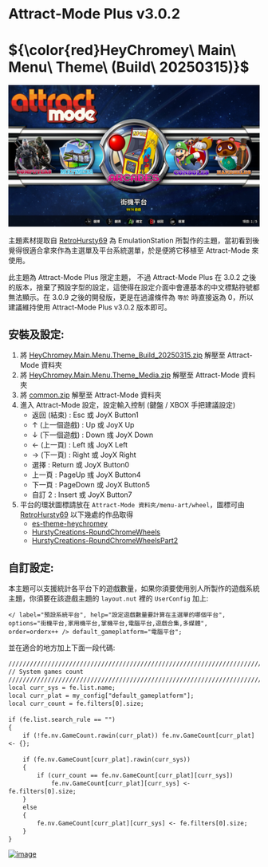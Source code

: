 # Attract-Mode Plus v3.0.2
# ${\color{red}HeyChromey\ Main\ Menu\ Theme\ (Build\ 20250315)}$
![image](HeyChromey%20Main%20Menu%20Theme.png)

主題素材提取自 [RetroHursty69](https://github.com/RetroHursty69) 為 EmulationStation 所製作的主題，當初看到後覺得很適合拿來作為主選單及平台系統選單，於是便將它移植至 Attract-Mode 來使用。

此主題為 Attract-Mode Plus 限定主題， 不過 Attract-Mode Plus 在 3.0.2 之後的版本，捨棄了預設字型的設定，這使得在設定介面中會連基本的中文標點符號都無法顯示。在 3.0.9 之後的開發版，更是在過濾條件為 `等於` 時直接返為 0，所以建議維持使用 Attract-Mode Plus v3.0.2 版本即可。

## 安裝及設定:
1. 將 [HeyChromey.Main.Menu.Theme_Build_20250315.zip](https://github.com/KenLuoTW/Attract-Mode/releases/download/v1.0.0-1/HeyChromey.Main.Menu.Theme_Build_20250315.zip) 解壓至 Attract-Mode 資料夾
2. 將 [HeyChromey.Main.Menu.Theme_Media.zip](https://github.com/KenLuoTW/Attract-Mode/releases/download/v1.0.0-1/HeyChromey.Main.Menu.Theme_Media.zip) 解壓至 Attract-Mode 資料夾
3. 將 [common.zip](https://github.com/KenLuoTW/Attract-Mode/releases/download/v1.0.0-4/common.zip) 解壓至 Attract-Mode 資料夾
4. 進入 Attract-Mode 設定，設定輸入控制 (鍵盤 / XBOX 手把建議設定)
   - 返回 (結束) : Esc 或 JoyX Button1
   - ↑ (上一個遊戲) : Up 或 JoyX Up
   - ↓ (下一個遊戲) : Down 彧 JoyX Down
   - ← (上一頁) : Left 彧 JoyX Left
   - → (下一頁) : Right 或 JoyX Right
   - 選擇 : Return 或 JoyX Button0
   - 上一頁 : PageUp 彧 JoyX Button4
   - 下一頁 : PageDown 或 JoyX Button5
   - 自訂 2 : Insert 或 JoyX Button7
5. 平台的環狀圖標請放在 `Attract-Mode 資料夾/menu-art/wheel`，圖標可由 [RetroHursty69](https://github.com/RetroHursty69) 以下幾處的作品取得
   - [es-theme-heychromey](https://github.com/RetroHursty69/es-theme-heychromey)
   - [HurstyCreations-RoundChromeWheels](https://github.com/RetroHursty69/HurstyCreations-RoundChromeWheels)
   - [HurstyCreations-RoundChromeWheelsPart2](https://github.com/RetroHursty69/HurstyCreations-RoundChromeWheelsPart2)

## 自訂設定:
本主題可以支援統計各平台下的遊戲數量，如果你須要使用別人所製作的遊戲系統主題，你須要在該遊戲主題的 `layout.nut` 裡的 `UserConfig` 加上:
```
</ label="預設系統平台", help="設定遊戲數量要計算在主選單的哪個平台", options="街機平台,家用機平台,掌機平台,電腦平台,遊戲合集,多媒體", order=orderx++ /> default_gameplatform="電腦平台";
```

並在適合的地方加上下面一段代碼:

```
/////////////////////////////////////////////////////////////////////////////////
// System games count
/////////////////////////////////////////////////////////////////////////////////
local curr_sys = fe.list.name;
local curr_plat = my_config["default_gameplatform"];
local curr_count = fe.filters[0].size;

if (fe.list.search_rule == "")
{
	if (!fe.nv.GameCount.rawin(curr_plat)) fe.nv.GameCount[curr_plat] <- {};
	
	if (fe.nv.GameCount[curr_plat].rawin(curr_sys))
	{
		if (curr_count == fe.nv.GameCount[curr_plat][curr_sys])
			fe.nv.GameCount[curr_plat][curr_sys] <- fe.filters[0].size;
	}
	else
	{
		fe.nv.GameCount[curr_plat][curr_sys] <- fe.filters[0].size;
	}
}
```

[![image](https://img.youtube.com/vi/LLE53MMjNOs/0.jpg)](https://www.youtube.com/watch?v=LLE53MMjNOs)
